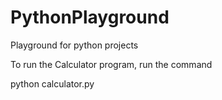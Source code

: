 PythonPlayground
================

Playground for python projects

To run the Calculator program, run the command

python calculator.py